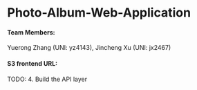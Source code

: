 # Photo-Album-Web-Application

#### Team Members:

Yuerong Zhang (UNI: yz4143), 
Jincheng Xu (UNI: jx2467)

#### S3 frontend URL:

TODO: 4. Build the API layer
